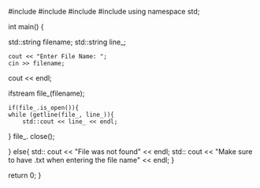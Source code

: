 #include <iostream>
#include <fstream>
#include<string>
#include<iomanip>
using namespace std;

int main()
{

std::string filename;
std::string line_;

    cout << "Enter File Name: ";
    cin >> filename;

cout << endl;

ifstream file_(filename);

    if(file_.is_open()){
    while (getline(file_, line_)){
        std::cout << line_ << endl;
}
   file_. close();

}
    else{
        std:: cout << "File was not found" << endl;
        std:: cout << "Make sure to have .txt when entering the file name" << endl;
    }

return 0;
}
